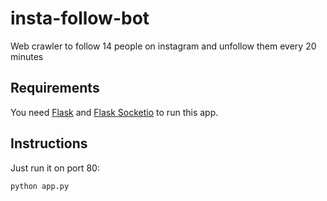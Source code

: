 # insta-follow-bot
Web crawler to follow 14 people on instagram and unfollow them every 20 minutes

## Requirements
You need [Flask](http://flask.pocoo.org/) and [Flask Socketio](https://flask-socketio.readthedocs.org/en/latest/) to run this app.

## Instructions
Just run it on port 80:
```
python app.py
```
